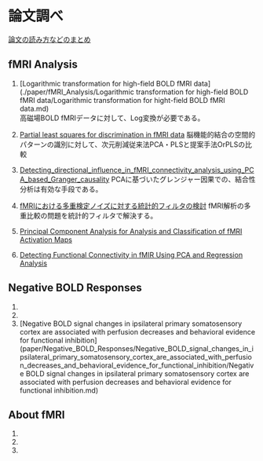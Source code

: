 # 論文調べ
[論文の読み方などのまとめ](./how_to_read_summarize.md)
## fMRI Analysis
1. [Logarithmic transformation for high-field BOLD fMRI data](./paper/fMRI_Analysis/Logarithmic transformation for high-field BOLD fMRI data/Logarithmic transformation for hight-field BOLD fMRI data.md)  
高磁場BOLD fMRIデータに対して、Log変換が必要である。

2. [Partial least squares for discrimination in fMRI data](./paper/fMRI_Analysis/Partial_least_squares_for_discrimination_in_fMRI_data/Partial_least_squares_for_discrimination_in_fMRI_data.md)
脳機能的結合の空間的パターンの識別に対して、次元削減従来法PCA・PLSと提案手法OrPLSの比較

3. [Detecting_directional_influence_in_fMRI_connectivity_analysis_using_PCA_based_Granger_causality](./paper/fMRI_Analysis/Detecting_directional_influence_in_fMRI_connectivity_analysis_using_PCA_based_Granger_causality/Detecting_directional_influence_in_fMRI_connectivity_analysis_using_PCA_based_Granger_causality.md)
PCAに基づいたグレンジャー因果での、結合性分析は有効な手段である。


4. [fMRIにおける多重検定ノイズに対する統計的フィルタの検討](paper/fMRI_Analysis/the_statistical_filter_for_a_multiple_test_noise_on_fmri/the_statistical_filter_for_a_multiple_test_noise_on_fmri.md)
fMRI解析の多重比較の問題を統計的フィルタで解決する。


5. [Principal Component Analysis for Analysis and Classification of fMRI Activation Maps](paper/fMRI_Analysis/Principal_Component_Analysis_for_Analysis_and_Classification_of_fMRI_Activation_Maps/Principal_Component_Analysis_for_Analysis_and_Classification_of_fMRI_Activation_Maps.md)

6. [Detecting Functional Connectivity in fMIR Using PCA and Regression Analysis]()


## Negative BOLD Responses
1.
2.
3. [Negative BOLD signal changes in ipsilateral primary somatosensory cortex are associated with perfusion decreases and behavioral evidence for functional inhibition](paper/Negative_BOLD_Responses/Negative_BOLD_signal_changes_in_ipsilateral_primary_somatosensory_cortex_are_associated_with_perfusion_decreases_and_behavioral_evidence_for_functional_inhibition/Negative BOLD signal changes in ipsilateral primary somatosensory cortex are associated with perfusion decreases and behavioral evidence for functional inhibition.md)



## About fMRI
1.
2.
3.

##
